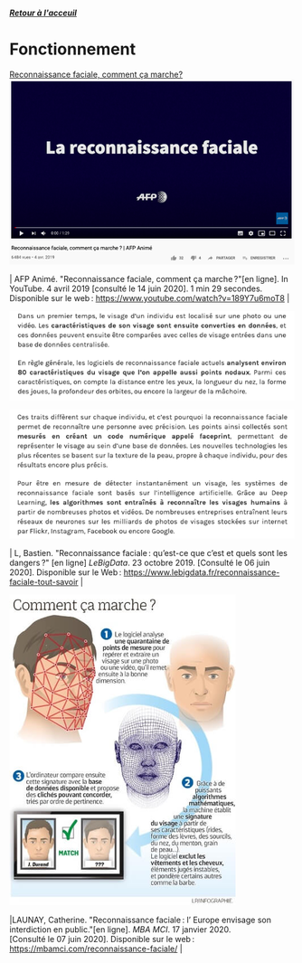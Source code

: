 ##### [Retour à l'acceuil](index.md) 

# Fonctionnement 

[Reconnaissance faciale, comment ça marche?](https://www.youtube.com/watch?v=189Y7u6moT8)
![Vidéo sur le fonctionnement de la reconnaissance faciale](images/youtube1.png)


| AFP Animé. "Reconnaissance faciale, comment ça marche ?"[en ligne]. In YouTube. 4 avril 2019 [consulté le 14 juin 2020]. 1 min 29 secondes. Disponible sur le web : <https://www.youtube.com/watch?v=189Y7u6moT8> |

![Fonctionnement de la reconnaissance faciale](images/Fonction1.png)

![Fonctionnement de la reconnaissance faciale n°2](images/Fonction2.png)

| L, Bastien. "Reconnaissance faciale : qu’est-ce que c’est et quels sont les dangers ?" [en ligne] *LeBigData*. 23 octobre 2019. [Consulté le 06 juin 2020]. Disponible sur le Web : <https://www.lebigdata.fr/reconnaissance-faciale-tout-savoir> |

![Fonctionnement de la reconnaissance faciale](images/reconnaissance-faciale-definftion.jpg)

|LAUNAY, Catherine. "Reconnaissance faciale : l’ Europe envisage son interdiction en public."[en ligne]. *MBA MCI*. 17 janvier 2020. [Consulté le 07 juin 2020]. Disponible sur le web : <https://mbamci.com/reconnaissance-faciale/> |  





